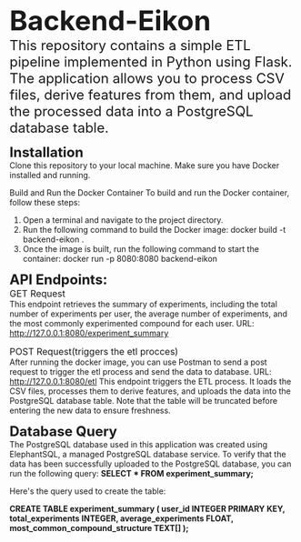 <font size='9'>__Backend-Eikon__</font><br>
<font size='5'>This repository contains a simple ETL pipeline implemented in Python using Flask. The application allows you to process CSV files, derive features from them, and upload the processed data into a PostgreSQL database table.</font>

<font size='5'>__Installation__</font><br>
Clone this repository to your local machine.
Make sure you have Docker installed and running.

Build and Run the Docker Container
To build and run the Docker container, follow these steps:

1) Open a terminal and navigate to the project directory.
2) Run the following command to build the Docker image: docker build -t backend-eikon .
3) Once the image is built, run the following command to start the container: docker run -p 8080:8080 backend-eikon

<font size='5'>__API Endpoints:__</font><br>
<font size='3'>GET Request</font><br>
  This endpoint retrieves the summary of experiments, including the total number of experiments per user, the average number of experiments, and    the most commonly experimented compound for each user. URL: http://127.0.0.1:8080/experiment_summary

<font size='3'>POST Request(triggers the etl procces)</font><br>
  After running the docker image, you can use Postman to send a post request to trigger the etl process and send the data to database.              URL: http://127.0.0.1:8080/etl
  This endpoint triggers the ETL process. It loads the CSV files, processes them to derive features, and uploads the data into the PostgreSQL       database table. Note that the table will be truncated before entering the new data to ensure freshness.

<font size='5'>__Database Query__</font><br>
  The PostgreSQL database used in this application was created using ElephantSQL, a managed PostgreSQL database service.
  To verify that the data has been successfully uploaded to the PostgreSQL database, you can run the following query: 
    __SELECT * FROM experiment_summary;__

  Here's the query used to create the table:

  __CREATE TABLE experiment_summary (
    user_id INTEGER PRIMARY KEY,
    total_experiments INTEGER,
    average_experiments FLOAT,
    most_common_compound_structure TEXT[]
  );__



